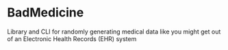 # BadMedicine
Library and CLI for randomly generating medical data like you might get out of an Electronic Health Records (EHR) system
